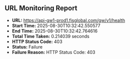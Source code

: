 ## URL Monitoring Report

- **URL:** https://api-gw1-prod1.fisglobal.com/gw/v1/health
- **Start Time:** 2025-08-30T10:32:42.550577
- **End Time:** 2025-08-30T10:32:42.764616
- **Total Time Taken:** 0.214039 seconds
- **HTTP Status Code:** 403
- **Status:** Failure
- **Failure Reason:** HTTP Status Code: 403
